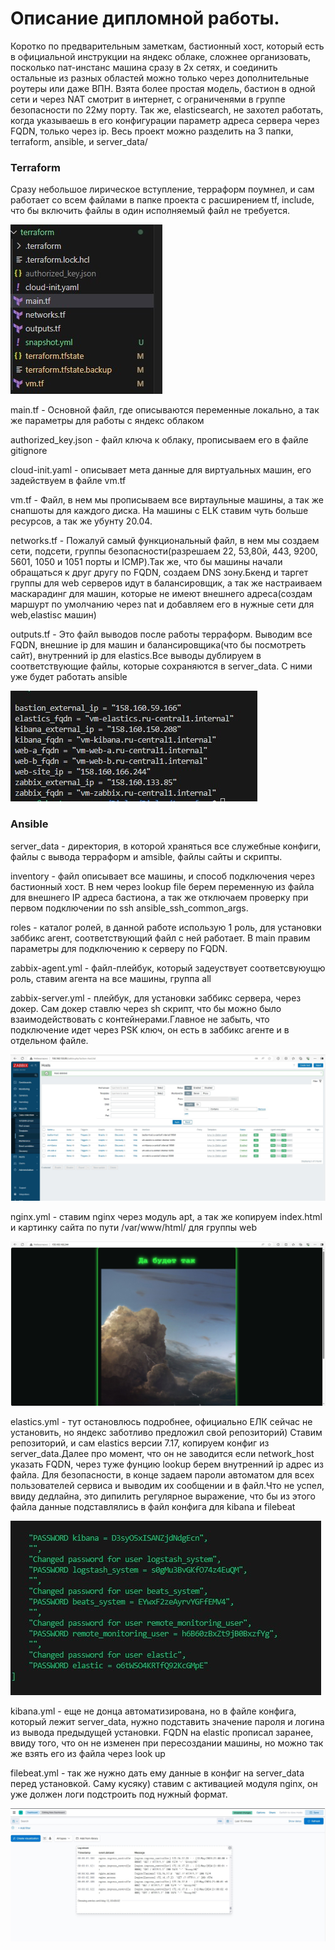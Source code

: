 # Описание дипломной работы.
Коротко по предварительным заметкам, бастионный хост, который есть в официальной инструкции на яндекс облаке, сложнее организовать, посколько naт-инстанс машина сразу в 2х сетях, и соединить остальные из разных областей можно только через дополнительные роутеры или даже ВПН.
Взята более простая модель, бастион в одной сети и через NAT смотрит в интернет, с ограниченями в группе безопасности по 22му порту. Так же, elasticsearch, не захотел работать, когда указываешь в его конфигурации параметр адреса сервера через FQDN, только через ip.
Весь проект можно разделить на 3 папки, terraform, ansible, и server_data/
### Terraform
Сразу небольшое лирическое вступление, терраформ поумнел, и сам работает со всем файлами в папке проекта с расширением tf, include, что бы включить файлы в один исполняемый файл не требуется.

![структура](https://github.com/ermacster/Diplom/blob/master/images/terraform.jpg)

main.tf -  Основной файл, где описываются переменные локально,  а так же параметры для работы с яндекс облаком

authorized_key.json -  файл ключа к облаку, прописываем его в файле gitignore

cloud-init.yaml - описывает мета данные для виртуальных машин, его задействуем в файле vm.tf

vm.tf - Файл, в нем мы прописываем все виртаульные машины, а так же снапшоты для каждого диска. На машины с ELK ставим чуть больше ресурсов, а так же убунту 20.04.

networks.tf - Пожалуй самый функциональный файл, в нем мы создаем сети, подсети, группы  безопасности(разрешаем 22, 53,80й, 443, 9200, 5601, 1050 и 1051 порты и ICMP).Так же, что бы машины начали обращаться к друг другу по FQDN, создаем DNS зону.Бкенд и таргет группы для 
web серверов идут в балансировщик, а так же настраиваем маскарадинг для машин, которые не имеют внешнего адреса(создам маршурт по умолчанию через nat и добавляем его в нужные сети для web,elastisc машин)

outputs.tf - Это файл выводов после работы терраформ. Выводим все FQDN, внешние ip для машин и балансировщика(что бы посмотреть сайт), внутренний ip для elastics.Все выводы дублируем в соответствующие файлы, которые сохраняются в server_data. С ними уже будет работать ansible

![вывод](https://github.com/ermacster/Diplom/blob/master/images/output.jpg)

### Ansible
server_data - директория, в которой храняться все служебные конфиги, файлы с вывода терраформ и amsible, файлы сайты и скрипты.

inventory - файл описывает все машины, и способ подключения через бастионный хост. В нем через lookup  file берем переменную из файла для внешнего IP адреса бастиона, а так же отключаем проверку при первом подключении по ssh ansible_ssh_common_args.

roles - каталог  ролей, в данной работе использую 1 роль, для установки заббикс агент, соответствующий файл с ней работает. В main правим параметры для подключению к серверу по FQDN.

zabbix-agent.yml - файл-плейбук, который задеуствует соответсвуюущю роль, ставим агента на все машины, группа all

zabbix-server.yml - плейбук, для установки заббикс сервера, через докер. Сам докер ставлю через sh скрипт, что бы можно было взаимодействовать с контейнерами.Главное не забыть, что подключение идет через PSK ключ, он есть в заббикс агенте и в отдельном файле.

![заббикс](https://github.com/ermacster/Diplom/blob/master/images/zabbix.jpg)

nginx.yml - ставим nginx через модуль apt, а так же копируем index.html и картинку сайта по пути /var/www/html/ для группы web

![сайт в деле](https://github.com/ermacster/Diplom/blob/master/images/site.jpg)

elastics.yml - тут остановлюсь подробнее, официально ЕЛК сейчас не установить, но яндекс заботливо предложил свой репозиторий) Ставим репозиторий, и сам elastics версии 7.17, копируем конфиг из server_data.Далее про момент, что он не заводится если network_host указать 
FQDN, через туже фунцию lookup берем внутренний ip адрес из файла. Для безопасности, в конце задаем пароли автоматом для всех пользователей сервиса и выводим их сообщении и в файл.Что не успел, ввиду дедлайна, это дипилить регулярное выражение, что бы из этого файла данные подставлялись в файл конфига для kibana  и filebeat

![пароли для elastisc](https://github.com/ermacster/Diplom/blob/master/images/password.jpg)

kibana.yml -  еще не донца автоматизирована, но в файле конфига, который лежит server_data, нужно подставить значение пароля и логина из вывода предыдущей установки. FQDN на elastic прописал заранее, ввиду того, что он не изменен при пересоздании машины, но можно так же взять его из файла через look up

filebeat.yml - так же нужно дать ему данные в конфиг на server_data перед установкой. Саму кусяку) ставим с активацией модуля nginx, он уже должен логи подстроить под нужный формат.


![логи](https://github.com/ermacster/Diplom/blob/master/images/ELK.jpg)
